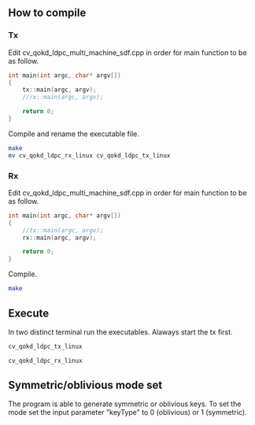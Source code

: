 ## How to compile
### Tx

Edit cv_qokd_ldpc_multi_machine_sdf.cpp in order for main function to be as follow.

```c
int main(int argc, char* argv[])
{
	tx::main(argc, argv);
	//rx::main(argc, argv);

	return 0;
}
```

Compile and rename the executable file.

```bash
make
mv cv_qokd_ldpc_rx_linux cv_qokd_ldpc_tx_linux
```

### Rx

Edit cv_qokd_ldpc_multi_machine_sdf.cpp in order for main function to be as follow.

```c
int main(int argc, char* argv[])
{
	//tx::main(argc, argv);
	rx::main(argc, argv);

	return 0;
}
```
Compile.

```bash
make
```

## Execute

In two distinct terminal run the executables. Alaways start the tx first.

```bash
cv_qokd_ldpc_tx_linux
```

```bash
cv_qokd_ldpc_rx_linux
```

## Symmetric/oblivious mode set

The program is able to generate symmetric or oblivious keys.
To set the mode set the input parameter "keyType" to 0 (oblivious) or 1 (symmetric).
